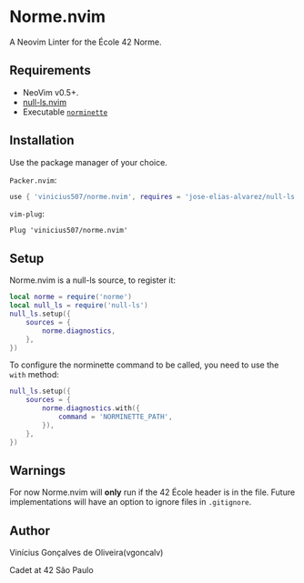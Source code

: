 # Norme.nvim

A Neovim Linter for the École 42 Norme.

Requirements
---

- NeoVim v0.5+.
- [null-ls.nvim](https://github.com/jose-elias-alvarez/null-ls.nvim)
- Executable [`norminette`](https://github.com/42School/norminette)

Installation
---

Use the package manager of your choice.

`Packer.nvim`:

```lua
use { 'vinicius507/norme.nvim', requires = 'jose-elias-alvarez/null-ls.nvim'}
```

`vim-plug`:

```vim
Plug 'vinicius507/norme.nvim'
```

Setup
---

Norme.nvim is a null-ls source, to register it:

```lua
local norme = require('norme')
local null_ls = require('null-ls')
null_ls.setup({
	sources = {
		norme.diagnostics,
	},
})
```

To configure the norminette command to be called, you need to use the `with` method:

```lua
null_ls.setup({
	sources = {
		norme.diagnostics.with({
			command = 'NORMINETTE_PATH',
		}),
	},
})
```

Warnings
---

For now Norme.nvim will **only** run if the 42 École header is in the file.
Future implementations will have an option to ignore files in `.gitignore`.

Author
---

Vinícius Gonçalves de Oliveira(vgoncalv)

Cadet at 42 São Paulo
